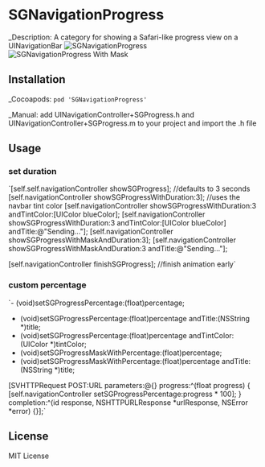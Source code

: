 # SGNavigationProgress

_Description: A category for showing a Safari-like progress view on a UINavigationBar
![SGNavigationProgress](https://raw.github.com/sgryschuk/SGNavigationProgress/master/ScreenShot.png)
![SGNavigationProgress With Mask](https://raw.github.com/sgryschuk/SGNavigationProgress/master/ScreenShotMask.png)

## Installation

_Cocoapods: `pod 'SGNavigationProgress'`

_Manual: add UINavigationController+SGProgress.h and UINavigationController+SGProgress.m to your project and import the .h file

## Usage

### set duration
`[self.self.navigationController showSGProgress];	//defaults to 3 seconds
[self.navigationController showSGProgressWithDuration:3];  //uses the navbar tint color
[self.navigationController showSGProgressWithDuration:3 andTintColor:[UIColor blueColor];
[self.navigationController showSGProgressWithDuration:3 andTintColor:[UIColor blueColor] andTitle:@"Sending..."];
[self.navigationController showSGProgressWithMaskAndDuration:3];
[self.navigationController showSGProgressWithMaskAndDuration:3 andTitle:@"Sending..."];

[self.navigationController finishSGProgress]; //finish animation early`

### custom percentage

`- (void)setSGProgressPercentage:(float)percentage;
- (void)setSGProgressPercentage:(float)percentage andTitle:(NSString *)title;
- (void)setSGProgressPercentage:(float)percentage andTintColor:(UIColor *)tintColor;
- (void)setSGProgressMaskWithPercentage:(float)percentage;
- (void)setSGProgressMaskWithPercentage:(float)percentage andTitle:(NSString *)title;

[SVHTTPRequest POST:URL parameters:@{} progress:^(float progress) {
				   [self.navigationController setSGProgressPercentage:progress * 100];
			   } completion:^(id response, NSHTTPURLResponse *urlResponse, NSError *error) {}];`



## License

MIT License
